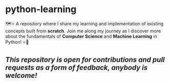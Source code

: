 # python-learning
 🗺️⭐ A repository where I share my learning and implementation of existing concepts built from **scratch**. Join me
 along my journey as I discover more about the fundamentals of **Computer Science** and **Machine Learning** in Python! ⭐📖
## *This repository is open for contributions and pull requests as a form of feedback, anybody is welcome!* ## 

